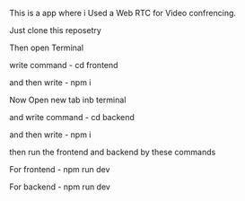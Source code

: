 This is a app where i Used a Web RTC for Video confrencing.

Just clone this reposetry 

Then open Terminal 


write command - cd frontend

and then write - npm i 

Now Open new tab inb terminal 

and write command - cd backend

and then write - npm i 

then run the frontend and backend by these commands 

For frontend - npm run dev

For backend - npm run dev
